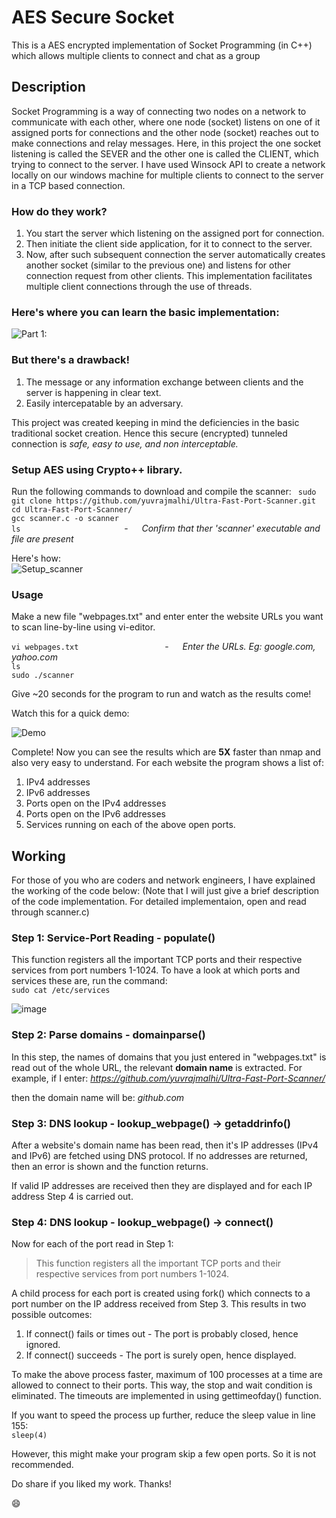 # AES Secure Socket
 
This is a AES encrypted implementation of Socket Programming (in C++) which allows multiple clients to connect and chat as a group

## Description
Socket Programming is a way of connecting two nodes on a network to communicate with each other, where one node (socket) listens on one of it assigned ports for connections and the other node (socket) reaches out to make connections and relay messages.
Here, in this project the one socket listening is called the SEVER and the other one is called the CLIENT, which trying to connect to the server. I have used Winsock API to create a network locally on our windows machine for multiple clients to connect to the server in a TCP based connection.
### How do they work?
  1. You start the server which listening on the assigned port for connection.
  2. Then initiate the client side application, for it to connect to the server.
  3. Now, after such subsequent connection the server automatically creates another socket (similar to the previous one) and listens for other connection request from other clients.
This implementation facilitates multiple client connections through the use of threads.

### Here's where you can learn the basic implementation:
![Part 1:](https://www.youtube.com/watch?v=gntyAFoZp-E&t=1992s&pp=ygUZc29ja2V0IHByb2dyYW1taW5nIGluIGMrKw%3D%3D)

### But there's a drawback! 
  1. The message or any information exchange between clients and the server is happening in clear text.
  2. Easily intercepatable by an adversary.
  
This project was created keeping in mind the deficiencies in the basic traditional socket creation. Hence this secure (encrypted) tunneled connection is _safe, easy to use, and non interceptable._


### Setup AES using Crypto++ library.
Run the following commands to download and compile the scanner:
``` sudo git clone https://github.com/yuvrajmalhi/Ultra-Fast-Port-Scanner.git```           
```cd Ultra-Fast-Port-Scanner/```                   
```gcc scanner.c -o scanner```           
```ls```  &emsp;&emsp;&emsp;&emsp;&emsp;&emsp;&emsp;&emsp;&emsp;&emsp;&emsp;&nbsp; - &emsp;  *Confirm that ther 'scanner' executable and file are present*        

Here's how:   
![Setup_scanner](https://user-images.githubusercontent.com/76866159/135032180-a1f9f85a-7afa-450d-aee0-4114443e388f.gif)   


### Usage
Make a new file "webpages.txt" and enter enter the website URLs you want to scan line-by-line using vi-editor. 

```vi webpages.txt```  &emsp;&emsp;&emsp;&emsp;&emsp;&emsp;&emsp;&emsp;&emsp;&nbsp; - &emsp;  *Enter the URLs. Eg: google.com, yahoo.com*   
```ls```           
```sudo ./scanner```       
        
Give ~20 seconds for the program to run and watch as the results come!    

Watch this for a quick demo:      

![Demo](https://user-images.githubusercontent.com/76866159/135033161-52de5f03-9faa-4e36-b521-a44d7c403117.gif)

Complete! 
Now you can see the results which are **5X** faster than nmap and also very easy to understand.
For each website the program shows a list of:
  1. IPv4 addresses
  2. IPv6 addresses
  3. Ports open on the IPv4 addresses
  4. Ports open on the IPv6 addresses
  5. Services running on each of the above open ports.
  

## Working
For those of you who are coders and network engineers, I have explained the working of the code below:
(Note that I will just give a brief description of the code implementation. For detailed implementaion, open and read through scanner.c)

### Step 1: Service-Port Reading - populate()
This function registers all the important TCP ports and their respective services from port numbers 1-1024.
To have a look at which ports and services these are, run the command:   
 ```sudo cat /etc/services```
                
 ![image](https://user-images.githubusercontent.com/76866159/134986426-3aa0d621-e8a0-4502-b5e3-c36c0d1b2f09.png)
 
 ### Step 2: Parse domains - domainparse()
 In this step, the names of domains that you just entered in "webpages.txt" is read out of the whole URL, the relevant **domain name** is extracted.
 For example, if I enter: _https://github.com/yuvrajmalhi/Ultra-Fast-Port-Scanner/_ 
 
 then the domain name will be: _github.com_

### Step 3: DNS lookup - lookup_webpage() -> getaddrinfo()
After a website's domain name has been read, then it's IP addresses (IPv4 and IPv6) are fetched using DNS protocol. If no addresses are returned, then an error is shown and the function returns.

If valid IP addresses are received then they are displayed and for each IP address Step 4 is carried out.

### Step 4: DNS lookup - lookup_webpage() -> connect()
Now for each of the port read in Step 1:

> This function registers all the important TCP ports and their respective services from port numbers 1-1024.

A child process for each port is created using fork() which connects to a port number on the IP address received from Step 3. This results in two possible outcomes:
  1. If connect() fails or times out    -    The port is probably closed, hence ignored.
  2. If connect() succeeds              -    The port is surely open, hence displayed.

To make the above process faster, maximum of 100 processes at a time are allowed to connect to their ports. This way, the stop and wait condition is eliminated.
The timeouts are implemented in using gettimeofday() function.

If you want to speed the process up further, reduce the sleep value in line 155:     
```sleep(4)```

However, this might make your program skip a few open ports. So it is not recommended.



Do share if you liked my work. Thanks!

:smile:
